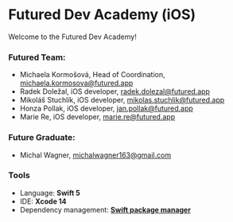 # Futured Dev Academy (iOS)

Welcome to the Futured Dev Academy!

### Futured Team:

- Michaela Kormošová, Head of Coordination, <michaela.kormosova@futured.app>
- Radek Doležal, iOS developer, <radek.dolezal@futured.app>
- Mikoláš Stuchlík, iOS developer, <mikolas.stuchlik@futured.app>
- Honza Pollak, iOS developer, <jan.pollak@futured.app>
- Marie Re, iOS developer, <marie.re@futured.app>

### Future Graduate:
- Michal Wagner, <michalwagner163@gmail.com>

### Tools

- Language: **Swift 5**
- IDE: **Xcode 14**
- Dependency management: **[Swift package manager](https://swift.org/package-manager/)**
